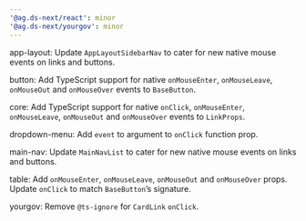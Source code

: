 ```yaml
---
'@ag.ds-next/react': minor
'@ag.ds-next/yourgov': minor
---
```


app-layout: Update `AppLayoutSidebarNav` to cater for new native mouse events on links and buttons.

button: Add TypeScript support for native `onMouseEnter`, `onMouseLeave`, `onMouseOut` and `onMouseOver` events to `BaseButton`.

core: Add TypeScript support for native `onClick`, `onMouseEnter`, `onMouseLeave`, `onMouseOut` and `onMouseOver` events to `LinkProps`.

dropdown-menu: Add `event` to argument to `onClick` function prop.

main-nav: Update `MainNavList` to cater for new native mouse events on links and buttons.

table: Add `onMouseEnter`, `onMouseLeave`, `onMouseOut` and `onMouseOver` props. Update `onClick` to match `BaseButton`’s signature.

yourgov: Remove `@ts-ignore` for `CardLink` `onClick`.
